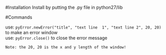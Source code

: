 #Installation
Install by putting the .py file in python27/lib

#Commands

use: `pyError.newError("title", "text line  1", "text line 2", 20, 20)` to make an error window <br>
use: `pyError.close()` to close the error message

`Note: the 20, 20 is the x and y length of the window!`
